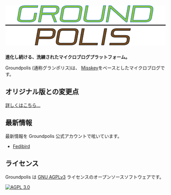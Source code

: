 ![Groundpolis](/assets/title.svg)
================================================================

**進化し続ける、洗練されたマイクロブログプラットフォーム。**

Groundpolis (通称グランポリス)は、 [Misskey](https://github.com/syuilo/misskey)をベースとしたマイクロブログです。

オリジナル版との変更点
--------

[詳しくはこちら...](DIFFERENCE.md)

最新情報
--------
最新情報を Groundpolis 公式アカウントで呟いています。
- [Fedibird](https://fedibird.com/@Groundpolis)

ライセンス
--------

Groundpolis は [GNU AGPLv3](LICENSE) ライセンスのオープンソースソフトウェアです。

[![AGPL 3.0][agpl-3.0-badge]][AGPL-3.0]

[agpl-3.0]:           https://www.gnu.org/licenses/agpl-3.0.en.html
[agpl-3.0-badge]:     https://img.shields.io/badge/license-AGPL--3.0-444444.svg?style=for-the-badge
